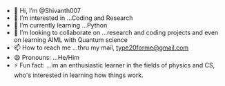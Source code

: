 - 👋 Hi, I’m @Shivanth007
- 👀 I’m interested in ...Coding and Research
- 🌱 I’m currently learning ...Python
- 💞️ I’m looking to collaborate on ...research and coding projects and even on learning AIML with Quantum science
- 📫 How to reach me ...thru my mail, type20forme@gmail.com
- 😄 Pronouns: ...He/Him
- ⚡ Fun fact: ...im an enthusiastic learner in the fields of physics and CS, who's interested in learning how things work. 

<!---
Shivanth007/Shivanth007 is a ✨ special ✨ repository because its `README.md` (this file) appears on your GitHub profile.
You can click the Preview link to take a look at your changes.
--->
